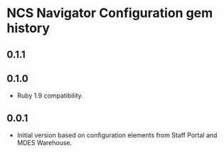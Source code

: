 NCS Navigator Configuration gem history
=======================================

0.1.1
-----

0.1.0
-----

- Ruby 1.9 compatibility.

0.0.1
-----

- Initial version based on configuration elements from Staff Portal
  and MDES Warehouse.
